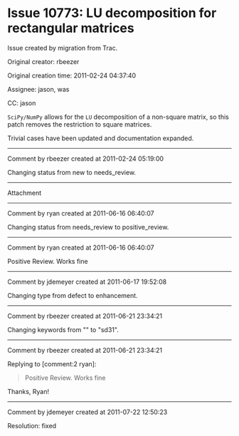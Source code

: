 # Issue 10773: LU decomposition for rectangular matrices

Issue created by migration from Trac.

Original creator: rbeezer

Original creation time: 2011-02-24 04:37:40

Assignee: jason, was

CC:  jason

`SciPy/NumPy` allows for the `LU` decomposition of a non-square matrix, so this patch removes the restriction to square matrices.

Trivial cases have been updated and documentation expanded.


---

Comment by rbeezer created at 2011-02-24 05:19:00

Changing status from new to needs_review.


---

Attachment


---

Comment by ryan created at 2011-06-16 06:40:07

Changing status from needs_review to positive_review.


---

Comment by ryan created at 2011-06-16 06:40:07

Positive Review.  Works fine


---

Comment by jdemeyer created at 2011-06-17 19:52:08

Changing type from defect to enhancement.


---

Comment by rbeezer created at 2011-06-21 23:34:21

Changing keywords from "" to "sd31".


---

Comment by rbeezer created at 2011-06-21 23:34:21

Replying to [comment:2 ryan]:
> Positive Review.  Works fine

Thanks, Ryan!


---

Comment by jdemeyer created at 2011-07-22 12:50:23

Resolution: fixed

